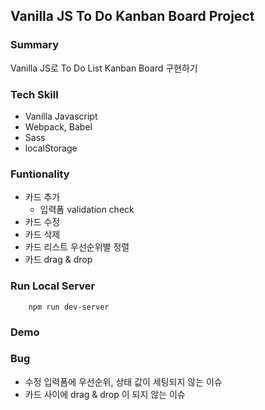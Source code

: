 ## Vanilla JS To Do Kanban Board Project ##

### Summary ###
Vanilla JS로 To Do List Kanban Board 구현하기

### Tech Skill ###
- Vanilla Javascript
- Webpack, Babel
- Sass
- localStorage

### Funtionality ###
- 카드 추가
  - 입력폼 validation check
- 카드 수정
- 카드 삭제
- 카드 리스트 우선순위별 정렬
- 카드 drag & drop

### Run Local Server ###
```text
    npm run dev-server
```

### Demo ###

### Bug ###
- 수정 입력폼에 우선순위, 상태 값이 세팅되지 않는 이슈
- 카드 사이에 drag & drop 이 되지 않는 이슈